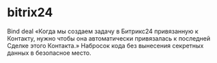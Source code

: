 # bitrix24
Bind deal
«Когда мы создаем задачу в Битрикс24 привязанную к Контакту, нужно чтобы она автоматически привязалась к последней Сделке этого Контакта.»
Набросок кода без вынесения секретных данных в безопасное место.
